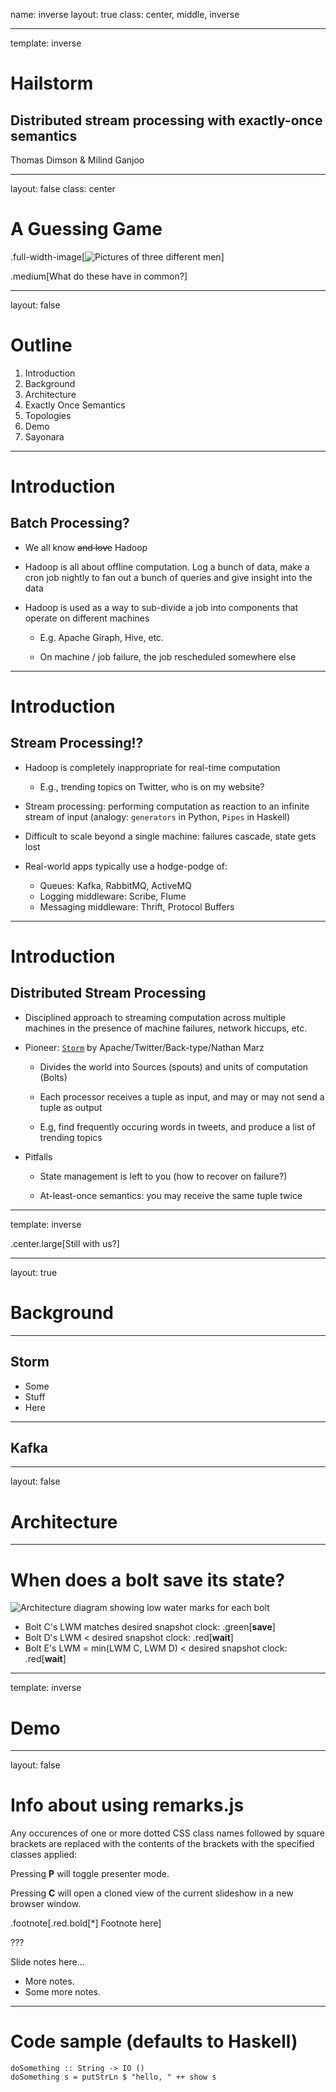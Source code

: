 name: inverse
layout: true
class: center, middle, inverse

---

template: inverse

# Hailstorm

## Distributed stream processing with exactly-once semantics

Thomas Dimson & Milind Ganjoo

---

layout: false
class: center

# A Guessing Game

.full-width-image[![Pictures of three different men](images/in_common.png)]

.medium[What do these have in common?]

---

layout: false

# Outline

1. Introduction
2. Background
3. Architecture
4. Exactly Once Semantics
5. Topologies
6. Demo
7. Sayonara

---

# Introduction

## Batch Processing?

* We all know ~~and love~~ Hadoop

* Hadoop is all about offline computation. Log a bunch of data, make a cron job nightly
  to fan out a bunch of queries and give insight into the data

* Hadoop is used as a way to sub-divide a job into components that operate on different machines

  * E.g. Apache Giraph, Hive, etc. 

  * On machine / job failure, the job rescheduled somewhere else 

---

# Introduction

## Stream Processing!?

* Hadoop is completely inappropriate for real-time computation

  * E.g., trending topics on Twitter, who is on my website?

* Stream processing: performing computation as reaction to an infinite
  stream of input (analogy: `generators` in Python, `Pipes` in Haskell)

* Difficult to scale beyond a single machine: failures cascade, state gets lost

* Real-world apps typically use a hodge-podge of:
  * Queues: Kafka, RabbitMQ, ActiveMQ
  * Logging middleware: Scribe, Flume
  * Messaging middleware: Thrift, Protocol Buffers


---

# Introduction

## Distributed Stream Processing

* Disciplined approach to streaming computation across multiple machines
  in the presence of machine failures, network hiccups, etc.

* Pioneer: [`Storm`](http://storm.incubator.apache.org/) by Apache/Twitter/Back-type/Nathan Marz

  * Divides the world into Sources (spouts) and units of computation (Bolts) 

  * Each processor receives a tuple as input, and may or may not send a tuple as output

  * E.g, find frequently occuring words in tweets, and produce a list of trending topics


* Pitfalls

  * State management is left to you (how to recover on failure?)

  * At-least-once semantics: you may receive the same tuple twice

---

template: inverse

.center.large[Still with us?]

---

layout: true

# Background

---

## Storm

* Some
* Stuff
* Here

---

## Kafka

---

layout: false

# Architecture

---

# When does a bolt save its state?

![Architecture diagram showing low water marks for each bolt](images/low_water_mark.png)

- Bolt C's LWM matches desired snapshot clock: .green[**save**]
- Bolt D's LWM &lt; desired snapshot clock: .red[**wait**]
- Bolt E's LWM = min(LWM C, LWM D) &lt; desired snapshot clock: .red[**wait**]

---

template: inverse

# Demo

---

layout: false

# Info about using remarks.js

<!-- TODO: delele -->

Any occurences of one or more dotted CSS class names followed by square brackets are replaced with the contents of the brackets with the specified classes applied:

Pressing __P__ will toggle presenter mode.

Pressing __C__ will open a cloned view of the current slideshow in a new
browser window.

.footnote[.red.bold[*] Footnote here]

???

Slide notes here...

- More notes.
- Some more notes.

---

# Code sample (defaults to Haskell)

```
doSomething :: String -> IO ()
doSomething s = putStrLn $ "hello, " ++ show s
```
